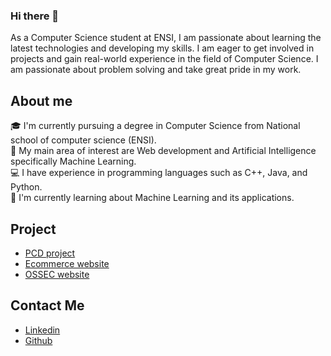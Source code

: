 ### Hi there 👋

<!--
**montassar21/montassar21** is a ✨ _special_ ✨ repository because its `README.md` (this file) appears on your GitHub profile.

Here are some ideas to get you started:

- 🔭 I’m currently working on ...
- 🌱 I’m currently learning ...
- 👯 I’m looking to collaborate on ...
- 🤔 I’m looking for help with ...
- 💬 Ask me about ...
- 📫 How to reach me: ...
- 😄 Pronouns: ...
- ⚡ Fun fact: ...
-->
<p>As a Computer Science student at ENSI, I am passionate about learning the latest technologies and developing my skills. I am eager to get involved in projects and gain real-world experience in the field of Computer Science. I am passionate about problem solving and take great pride in my work.</p>
<h2>About me</h2>
🎓 I'm currently pursuing a degree in Computer Science from National school of computer science (ENSI).
<br>
🤖 My main area of interest are Web development and Artificial Intelligence specifically Machine Learning.
<br>
💻 I have experience in programming languages such as C++, Java, and Python.
<br>
🌱 I'm currently learning about Machine Learning and its applications.
<h2>Project</h2>
<ul>
  <li><a href="">PCD project</a></li>
  <li><a href="https://github.com/montassar21/SummerProject">Ecommerce website</a></li>
  <li><a href="https://montassar21.github.io/OSSEC/">OSSEC website</a></li>
</ul>
<h2>Contact Me</h2>
  <ul>
  <li><a href="https://www.linkedin.com/in/montassar-brahem/">Linkedin</a></li>
  <li><a href="https://github.com/montassar21">Github</a></li>
  </ul>
  
